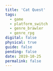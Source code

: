 ```yaml
---
title: 'Cat Quest'
tags:
  - game
  - platform_switch
  - genre_brawler
  - genre_rpg
digital: false
physical: true
guide: false
pending: false
date: 2019-10-25
permalink: false
---
```

